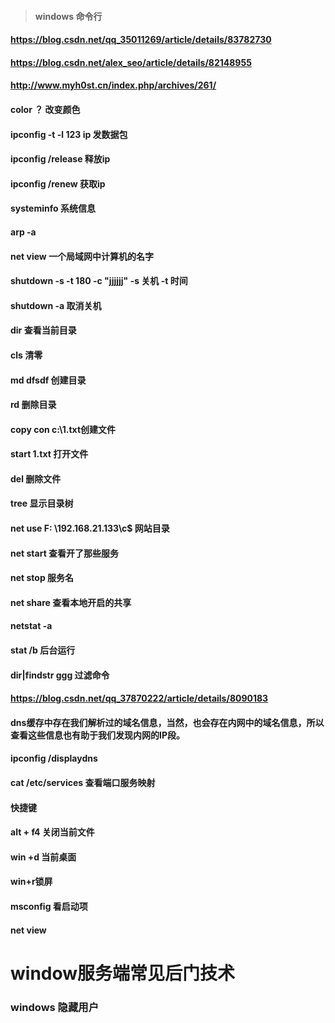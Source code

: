 > #### windows 命令行
#### https://blog.csdn.net/qq_35011269/article/details/83782730
#### https://blog.csdn.net/alex_seo/article/details/82148955
#### http://www.myh0st.cn/index.php/archives/261/
#### color ？ 改变颜色
#### ipconfig -t -l 123 ip  发数据包
#### ipconfig  /release  释放ip
#### ipconfig  /renew   获取ip
#### systeminfo     系统信息
#### arp -a
#### net view    一个局域网中计算机的名字
#### shutdown -s -t 180 -c "jjjjjj"    -s 关机  -t 时间
#### shutdown -a 取消关机
#### dir  查看当前目录
#### cls  清零
#### md  dfsdf  创建目录
#### rd 删除目录
#### copy con c:\1.txt创建文件
#### start 1.txt 打开文件
#### del 删除文件
#### tree  显示目录树
#### net use  F: \\192.168.21.133\c$  网站目录
#### net start 查看开了那些服务
#### net stop 服务名
####  net share 查看本地开启的共享
#### netstat -a
#### stat /b  后台运行
#### dir|findstr ggg  过滤命令
#### https://blog.csdn.net/qq_37870222/article/details/8090183
#### dns缓存中存在我们解析过的域名信息，当然，也会存在内网中的域名信息，所以查看这些信息也有助于我们发现内网的IP段。
#### ipconfig /displaydns
#### cat /etc/services	查看端口服务映射

#### 快捷键
#### alt + f4 关闭当前文件
#### win +d 当前桌面
#### win+r锁屏
#### msconfig 看启动项


#### net view

# window服务端常见后门技术
### windows 隐藏用户
